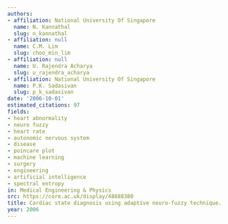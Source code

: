 ```yaml
---
authors:
- affiliation: National University Of Singapore
  name: N. Kannathal
  slug: n_kannathal
- affiliation: null
  name: C.M. Lim
  slug: choo_min_lim
- affiliation: null
  name: U. Rajendra Acharya
  slug: u_rajendra_acharya
- affiliation: National University Of Singapore
  name: P.K. Sadasivan
  slug: p_k_sadasivan
date: '2006-10-01'
estimated_citations: 97
fields:
- heart abnormality
- neuro fuzzy
- heart rate
- autonomic nervous system
- disease
- poincare plot
- machine learning
- surgery
- engineering
- artificial intelligence
- spectral entropy
in: Medical Engineering & Physics
src: https://core.ac.uk/display/48688380
title: Cardiac state diagnosis using adaptive neuro-fuzzy technique.
year: 2006
---
```

